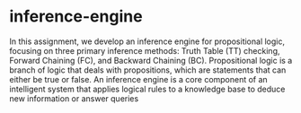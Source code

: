 # inference-engine

In this assignment, we develop an inference engine for propositional logic, focusing on three primary inference methods: Truth Table (TT) checking, Forward Chaining (FC), and Backward Chaining (BC). Propositional logic is a branch of logic that deals with propositions, which are statements that can either be true or false. An inference engine is a core component of an intelligent system that applies logical rules to a knowledge base to deduce new information or answer queries
